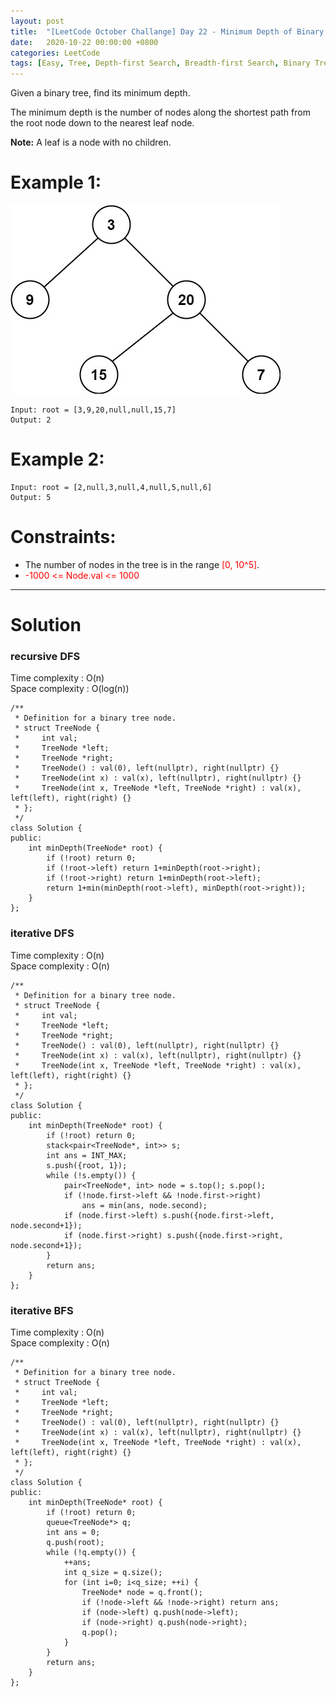 ```yaml
---
layout: post
title:  "[LeetCode October Challange] Day 22 - Minimum Depth of Binary Tree"
date:   2020-10-22 00:00:00 +0800
categories: LeetCode
tags: [Easy, Tree, Depth-first Search, Breadth-first Search, Binary Tree, Facebook, Apple, C++]
---
```

Given a binary tree, find its minimum depth.  

The minimum depth is the number of nodes along the shortest path from the root node down to the nearest leaf node.  

**Note:** A leaf is a node with no children.  

# Example 1:  
![](https://github.com/nshawn4675/nshawn4675.github.io/blob/master/_pic/111_ex1.jpg?raw=true)

	Input: root = [3,9,20,null,null,15,7]
	Output: 2

# Example 2:  
	Input: root = [2,null,3,null,4,null,5,null,6]
	Output: 5

# Constraints:  
- The number of nodes in the tree is in the range <font color="red">[0, 10^5]</font>.
- <font color="red">-1000 <= Node.val <= 1000</font>

______________________  

# Solution  

### recursive DFS

Time complexity : O(n)  
Space complexity : O(log(n))  

	/**
	 * Definition for a binary tree node.
	 * struct TreeNode {
	 *     int val;
	 *     TreeNode *left;
	 *     TreeNode *right;
	 *     TreeNode() : val(0), left(nullptr), right(nullptr) {}
	 *     TreeNode(int x) : val(x), left(nullptr), right(nullptr) {}
	 *     TreeNode(int x, TreeNode *left, TreeNode *right) : val(x), left(left), right(right) {}
	 * };
	 */
	class Solution {
	public:
	    int minDepth(TreeNode* root) {
	        if (!root) return 0;
	        if (!root->left) return 1+minDepth(root->right);
	        if (!root->right) return 1+minDepth(root->left);
	        return 1+min(minDepth(root->left), minDepth(root->right));
	    }
	};

### iterative DFS  

Time complexity : O(n)  
Space complexity : O(n)  

	/**
	 * Definition for a binary tree node.
	 * struct TreeNode {
	 *     int val;
	 *     TreeNode *left;
	 *     TreeNode *right;
	 *     TreeNode() : val(0), left(nullptr), right(nullptr) {}
	 *     TreeNode(int x) : val(x), left(nullptr), right(nullptr) {}
	 *     TreeNode(int x, TreeNode *left, TreeNode *right) : val(x), left(left), right(right) {}
	 * };
	 */
	class Solution {
	public:
	    int minDepth(TreeNode* root) {
	        if (!root) return 0;
	        stack<pair<TreeNode*, int>> s;
	        int ans = INT_MAX;
	        s.push({root, 1});
	        while (!s.empty()) {
	            pair<TreeNode*, int> node = s.top(); s.pop();
	            if (!node.first->left && !node.first->right)
	                ans = min(ans, node.second);
	            if (node.first->left) s.push({node.first->left, node.second+1});
	            if (node.first->right) s.push({node.first->right, node.second+1});
	        }
	        return ans;
	    }
	};

### iterative BFS  

Time complexity : O(n)  
Space complexity : O(n)  

	/**
	 * Definition for a binary tree node.
	 * struct TreeNode {
	 *     int val;
	 *     TreeNode *left;
	 *     TreeNode *right;
	 *     TreeNode() : val(0), left(nullptr), right(nullptr) {}
	 *     TreeNode(int x) : val(x), left(nullptr), right(nullptr) {}
	 *     TreeNode(int x, TreeNode *left, TreeNode *right) : val(x), left(left), right(right) {}
	 * };
	 */
	class Solution {
	public:
	    int minDepth(TreeNode* root) {
	        if (!root) return 0;
	        queue<TreeNode*> q;
	        int ans = 0;
	        q.push(root);
	        while (!q.empty()) {
	            ++ans;
	            int q_size = q.size();
	            for (int i=0; i<q_size; ++i) {
	                TreeNode* node = q.front();
	                if (!node->left && !node->right) return ans;
	                if (node->left) q.push(node->left);
	                if (node->right) q.push(node->right);
	                q.pop();
	            }
	        }
	        return ans;
	    }
	};